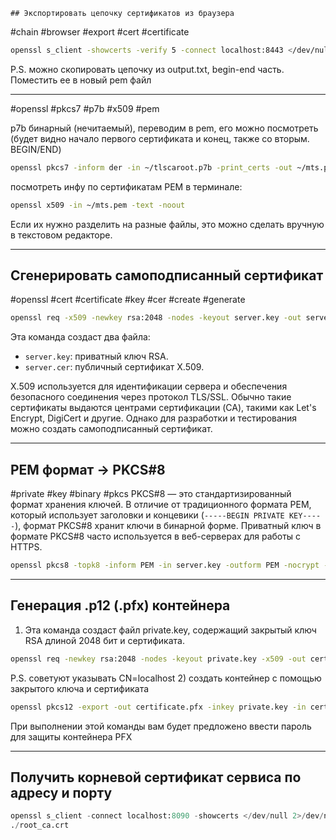 	## Экспортировать цепочку сертификатов из браузера
#chain #browser #export #cert #certificate 
```bash
openssl s_client -showcerts -verify 5 -connect localhost:8443 </dev/null | tee output.txt
```

P.S. можно скопировать цепочку из output.txt, begin-end часть.
Поместить ее в новый pem файл

---

#openssl #pkcs7 #p7b #x509 #pem

p7b бинарный (нечитаемый), переводим в pem, его можно посмотреть (будет видно начало первого сертификата и конец, также со вторым. BEGIN/END)
```bash
openssl pkcs7 -inform der -in ~/tlscaroot.p7b -print_certs -out ~/mts.pem
```

посмотреть инфу по сертификатам PEM в терминале:
```bash
openssl x509 -in ~/mts.pem -text -noout
```

Если их нужно разделить на разные файлы, это можно сделать вручную в текстовом редакторе.

---

## Сгенерировать самоподписанный сертификат
#openssl #cert #certificate #key #cer #create #generate
```bash
openssl req -x509 -newkey rsa:2048 -nodes -keyout server.key -out server.cer -days 3650 -subj "/C=RU/ST=Moscow/L=Moscow/O=My Company/CN=localhost"
```
  
Эта команда создаст два файла:

- `server.key`: приватный ключ RSA.
- `server.cer`: публичный сертификат X.509.

X.509 используется для идентификации сервера и обеспечения безопасного соединения через протокол TLS/SSL. Обычно такие сертификаты выдаются центрами сертификации (CA), такими как Let's Encrypt, DigiCert и другие. Однако для разработки и тестирования можно создать самоподписанный сертификат.

---

## PEM формат -> PKCS#8
#private #key #binary #pkcs 
PKCS#8 — это стандартизированный формат хранения ключей. В отличие от традиционного формата PEM, который использует заголовки и концевики (`-----BEGIN PRIVATE KEY-----`), формат PKCS#8 хранит ключи в бинарной форме. Приватный ключ в формате PKCS#8 часто используется в веб-серверах для работы с HTTPS.

```bash
openssl pkcs8 -topk8 -inform PEM -in server.key -outform PEM -nocrypt -out server.pkcs8
```

---

## Генерация .p12 (.pfx) контейнера
1) Эта команда создаст файл private.key, содержащий закрытый ключ RSA длиной 2048 бит и сертификата.
```bash
openssl req -newkey rsa:2048 -nodes -keyout private.key -x509 -out certificate.cer
```
P.S. советуют указывать CN=localhost
2) создать контейнер с помощью закрытого ключа и сертификата
```bash
openssl pkcs12 -export -out certificate.pfx -inkey private.key -in certificate.cer
```
При выполнении этой команды вам будет предложено ввести пароль для защиты контейнера PFX

----
## Получить корневой сертификат сервиса по адресу и порту
```python
openssl s_client -connect localhost:8090 -showcerts </dev/null 2>/dev/null|openssl x509 -outform PEM > 
./root_ca.crt
```